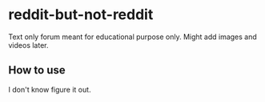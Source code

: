 # reddit-but-not-reddit
Text only forum meant for educational purpose only. Might add images and videos later.

## How to use
I don't know figure it out.
